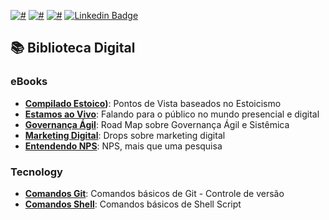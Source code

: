 [![#](https://img.shields.io/badge/licence-CC--BY--4.0-blue.svg?style=flat-square)](#) [![#](https://img.shields.io/badge/file_types-pdf/md/sh-red.svg?style=flat-square)](#) [![#](https://img.shields.io/badge/study-free-yellow.svg?style=flat-square)](#) [![Linkedin Badge](https://img.shields.io/badge/-Sergio.H%20.Caliani-forestgreen?style=flat-square&logo=Linkedin&logoColor=white&link=https://www.linkedin.com/in/sergiohcaliani/)](https://www.linkedin.com/in/sergiohcaliani/) 

## 📚 Biblioteca Digital

### eBooks

- **[Compilado Estoico](eBook%20-%20Compilado%20ESTOICO.pdf))**: Pontos de Vista baseados no Estoicismo
- **[Estamos ao Vivo](eBook%20-%20ESTAMOS%20AO%20VIVO.pdf)**: Falando para o público no mundo presencial e digital
- **[Governança Ágil](eBook%20-%20GOVERNANC%CC%A7A%20A%CC%81GIL.pdf)**: Road Map sobre Governança Ágil e Sistêmica
- **[Marketing Digital](eBook%20-%20MKT%20DIGITAL%20CONCEITOS.pdf)**: Drops sobre marketing digital
- **[Entendendo NPS](eBook%20-%20ENTENDENDO%20NPS.pdf)**: NPS, mais que uma pesquisa

### Tecnology

- **[Comandos Git](https://gist.github.com/shcaliani/d87f8017f1d9631bd88970ba4d4d5c26)**: Comandos básicos de Git - Controle de versão
- **[Comandos Shell](https://gist.github.com/shcaliani/9bbe2b118c785a72030b3b3a30f341dd)**: Comandos básicos de Shell Script
